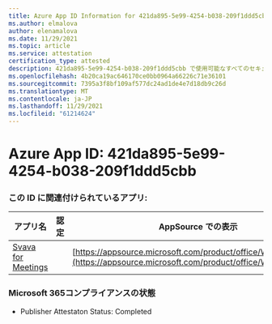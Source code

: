 ```yaml
---
title: Azure App ID Information for 421da895-5e99-4254-b038-209f1ddd5cbb
ms.author: elmalova
author: elenamalova
ms.date: 11/29/2021
ms.topic: article
ms.service: attestation
certification_type: attested
description: 421da895-5e99-4254-b038-209f1ddd5cbb で使用可能なすべてのセキュリティおよびコンプライアンス情報。
ms.openlocfilehash: 4b20ca19ac646170ce0bb0964a66226c71e36101
ms.sourcegitcommit: 7395a3f8bf109af577dc24ad1de4e7d18db9c26d
ms.translationtype: MT
ms.contentlocale: ja-JP
ms.lasthandoff: 11/29/2021
ms.locfileid: "61214624"
---
```

# <a name="azure-app-id-421da895-5e99-4254-b038-209f1ddd5cbb"></a>Azure App ID: 421da895-5e99-4254-b038-209f1ddd5cbb


### <a name="apps-associated-with-this-id"></a>この ID に関連付けられているアプリ:
| **アプリ名** | **認定** | **AppSource での表示** |
|--------------|---------------|-----------------------|
| [Svava for Meetings](https://docs.microsoft.com/microsoft-365-app-certification/forward/WA200001723) |  | [https://appsource.microsoft.com/product/office/WA200001723](https://appsource.microsoft.com/product/office/WA200001723) |

### <a name="microsoft-365-app-compliance-status"></a>Microsoft 365コンプライアンスの状態
- Publisher Attestaton Status: Completed
